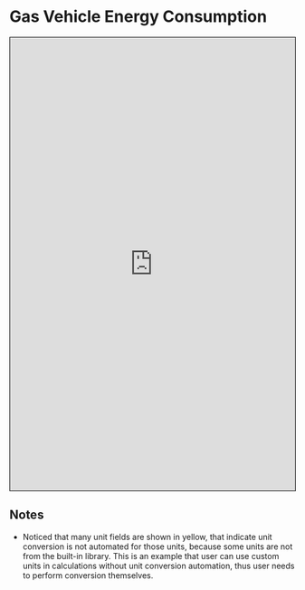 # Gas Vehicle Energy Consumption

<iframe src="https://v2.donwen.com/embed/c-20211018.222608963-e3d-02f44b-5028f7"
  width="100%" height="800" style="border:1px solid black;">
</iframe>

## Notes
- Noticed that many unit fields are shown in yellow, that indicate unit conversion is not automated for those units, because some units are not from the built-in library. This is an example that user can use custom units in calculations without unit conversion automation, thus user needs to perform conversion themselves.